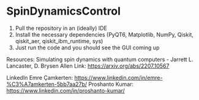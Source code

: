 # SpinDynamicsControl

1. Pull the repository in an (ideally) IDE
2. Install the necessary dependencies (PyQT6, Matplotlib, NumPy, Qiskit, qiskit_aer, qiskit_ibm_runtime, sys)
3. Just run the code and you should see the GUI coming up


Resources:
Simulating spin dynamics with quantum computers - Jarrett L. Lancaster, D. Brysen Allen
Link: https://arxiv.org/abs/2207.10567


LinkedIn
Emre Çamkerten: https://www.linkedin.com/in/emre-%C3%A7amkerten-5bb7aa27b/
Proshanto Kumar: https://www.linkedin.com/in/proshanto-kumar/
